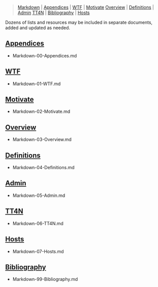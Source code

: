 [  this is a comment. ]::

<link href="styles.css" rel="stylesheet"></link>

> [Markdown](../Markdown.md) | [Appendices](./Markdown-00-Appendices.md) | [WTF](./Markdown-01-WTF.md) | [Motivate](./Markdown-02-Motivate.md) 
> [Overview](./Markdown-03-Overview.md) | [Definitions](./Markdown-04-Definitions.md) |  [Admin](./Markdown-05-Admin.md) 
> [TT4N](./Markdown-06-TT4N.md) | [Bibliography](./Markdown-99-Bibliography.md) | [Hosts](./Markdown-07-Hosts.md)

Dozens of lists and resources may be included in separate documents, added and updated as needed.

## [Appendices](./Markdown-00-Appendices.md)

- Markdown-00-Appendices.md

## [WTF](./Markdown-01-WTF.md)

- Markdown-01-WTF.md

## [Motivate](./Markdown-02-Motivate.md)

- Markdown-02-Motivate.md

## [Overview](./Markdown-03-Overview.md)

- Markdown-03-Overview.md

## [Definitions](./Markdown-04-Definitions.md)

- Markdown-04-Definitions.md

## [Admin](./Markdown-05-Admin.md)

- Markdown-05-Admin.md

## [TT4N](./Markdown-06-TT4N.md)

- Markdown-06-TT4N.md

## [Hosts](./Markdown-07-Hosts.md)

- Markdown-07-Hosts.md

## [Bibliography](./Markdown-99-Bibliography.md)

- Markdown-99-Bibliography.md

